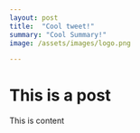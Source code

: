 ```yaml
---
layout: post
title:  "Cool tweet!"
summary: "Cool Summary!"
image: /assets/images/logo.png

---
```



# This is a post

This is content
